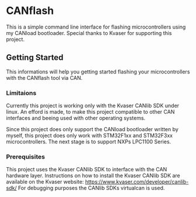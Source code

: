 # CANflash
This is a simple command line interface for flashing microcontrollers using my CANload bootloader. Special thanks to Kvaser for supporting this project. 

## Getting Started
This informations will help you getting started flashing your microcontrollers with the CANflash tool via CAN.

### Limitaions
Currently this project is working only with the Kvaser CANlib SDK under linux. An efford is made, to make this project compatible to other CAN interfaces and beeing used with other operating systems.

Since this project does only support the CANload bootloader written by myself, this project does only work with STM32F1xx and STM32F3xx microcontrollers. The next stage is to support NXPs LPC1100 Series.

### Prerequisites
This project uses the Kvaser CANlib SDK to interface with the CAN hardware layer. Instructions on how to install the Kvaser CANlib SDK are available on the Kvaser website: https://www.kvaser.com/developer/canlib-sdk/
For debugging purposes the CANlib SDKs virtualcan is used.
